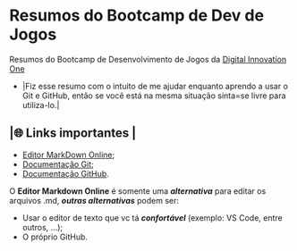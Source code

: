 # Resumos do Bootcamp de Dev de Jogos
Resumos do Bootcamp de Desenvolvimento de Jogos da [Digital Innovation One](https://www.dio.me)
   
- |Fiz esse resumo com o intuito de me ajudar enquanto aprendo a usar o Git e GitHub, então se você está na mesma situação sinta=se livre para utiliza-lo.|

## |🌐 Links importantes |
- [Editor MarkDown Online](https://readme.so/pt);
- [Documentação Git](https://git-scm.com/doc);
- [Documentação GitHub](https://docs.github.com/pt).

O **Editor Markdown Online** é somente uma **_alternativa_** para editar os arquivos .md, **_outras alternativas_** podem ser:
- Usar o editor de texto que vc tá **_confortável_** (exemplo: VS Code, entre outros, ...);
- O próprio GitHub.
